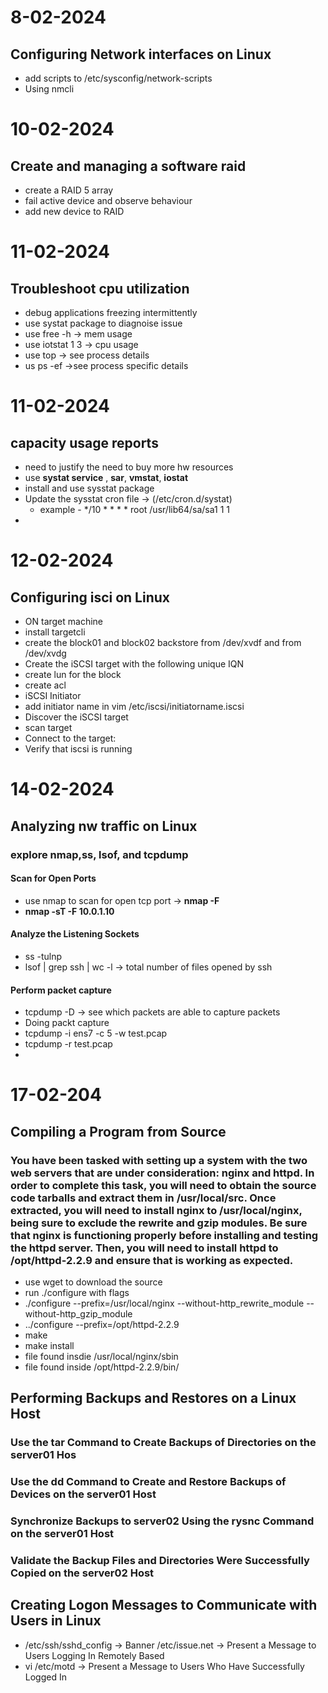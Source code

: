 # 8-02-2024
## Configuring Network interfaces on Linux
* add scripts to /etc/sysconfig/network-scripts
* Using nmcli

# 10-02-2024
## Create and managing a software raid
* create a RAID 5 array
* fail active device and observe behaviour
* add new device to RAID

# 11-02-2024
## Troubleshoot cpu utilization
* debug applications freezing intermittently
* use systat package to diagnoise issue
* use free -h -> mem usage
* use iotstat 1 3 -> cpu usage
* use top -> see process details
* us ps -ef ->see process specific details

# 11-02-2024
## capacity usage reports
* need to justify the need to buy more hw resources
* use **systat service** , **sar**, **vmstat**, **iostat**
* install and use sysstat package
* Update the sysstat cron file -> (/etc/cron.d/systat)
  * example - */10 * * * * root /usr/lib64/sa/sa1 1 1
* 

# 12-02-2024 
## Configuring isci on Linux
* ON target machine
 * install targetcli 
 *  create the block01 and block02 backstore from /dev/xvdf and from /dev/xvdg
 *  Create the iSCSI target with the following unique IQN
 *  create lun for the block
 *  create acl
*   iSCSI Initiator
 *   add initiator name in vim /etc/iscsi/initiatorname.iscsi
 *   Discover the iSCSI target
 *   scan target
 *   Connect to the target:
 *   Verify that iscsi is running 

# 14-02-2024 
## Analyzing nw traffic on Linux
### explore nmap,ss, lsof, and tcpdump
#### Scan for Open Ports
* use nmap to scan for open tcp port ->  **nmap -F <ip>**
* **nmap -sT -F 10.0.1.10**
#### Analyze the Listening Sockets
* ss -tulnp
* lsof | grep ssh | wc -l -> total number of files opened by ssh
#### Perform packet capture
* tcpdump -D -> see which packets are able to capture packets
* Doing packt capture
 * tcpdump -i ens7 -c 5 -w test.pcap
 * tcpdump -r test.pcap
 * 

# 17-02-204
## Compiling a Program from Source
### You have been tasked with setting up a system with the two web servers that are under consideration: nginx and httpd. In order to complete this task, you will need to obtain the source code tarballs and extract them in /usr/local/src. Once extracted, you will need to install nginx to /usr/local/nginx, being sure to exclude the rewrite and gzip modules. Be sure that nginx is functioning properly before installing and testing the httpd server. Then, you will need to install httpd to /opt/httpd-2.2.9 and ensure that is working as expected.
* use wget to download the source
* run ./configure with flags
 *  ./configure --prefix=/usr/local/nginx --without-http_rewrite_module --without-http_gzip_module
 *  ../configure --prefix=/opt/httpd-2.2.9
*  make
*  make install
 *  file found insdie /usr/local/nginx/sbin
 *  file found inside /opt/httpd-2.2.9/bin/

## Performing Backups and Restores on a Linux Host
### Use the tar Command to Create Backups of Directories on the server01 Hos
### Use the dd Command to Create and Restore Backups of Devices on the server01 Host
### Synchronize Backups to server02 Using the rysnc Command on the server01 Host 
### Validate the Backup Files and Directories Were Successfully Copied on the server02 Host

## Creating Logon Messages to Communicate with Users in Linux
* /etc/ssh/sshd_config -> Banner /etc/issue.net -> Present a Message to Users Logging In Remotely Based
* vi /etc/motd -> Present a Message to Users Who Have Successfully Logged In
